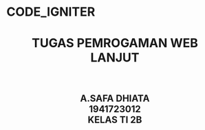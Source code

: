 # CODE_IGNITER
<h1 align="center">TUGAS PEMROGAMAN WEB LANJUT</h1><br>
<h2 color="green"align="center">A.SAFA DHIATA<br>
1941723012<br>
KELAS TI 2B<br>
</h2>
